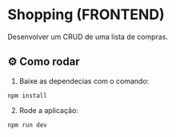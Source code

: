 # Shopping (FRONTEND)

Desenvolver um CRUD de uma lista de compras.

## ⚙️ Como rodar

1. Baixe as dependecias com o comando:

```
npm install
```

2. Rode a aplicação:

```
npm run dev
```
